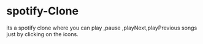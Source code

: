 # spotify-Clone
its a spotify clone where you can play ,pause ,playNext,playPrevious songs just by clicking on the icons.

